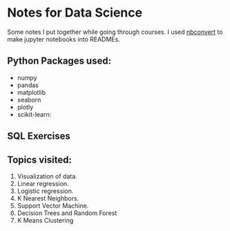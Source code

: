 
# Notes for Data Science
Some notes I put together while going through courses.
I used [nbconvert](https://github.com/jupyter/nbconvert) to make jupyter notebooks into READMEs.

## Python Packages used:
* numpy
* pandas
* matplotlib
* seaborn
* plotly
* scikit-learn:

## SQL Exercises

## Topics visited:
1. Visualization of data.
2. Linear regression.
3. Logistic regression.
4. K Nearest Neighbors.
5. Support Vector Machine.
6. Decision Trees and Random Forest
7. K Means Clustering
